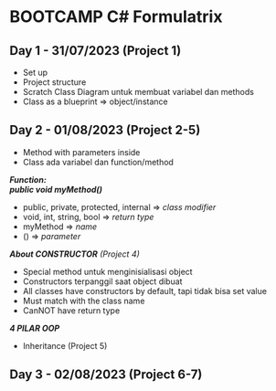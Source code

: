 # BOOTCAMP C# Formulatrix

## Day 1 - 31/07/2023 (Project 1)
- Set up <br>
- Project structure <br>
- Scratch Class Diagram untuk membuat variabel dan methods <br>
- Class as a blueprint => object/instance <br>

## Day 2 - 01/08/2023 (Project 2-5)
- Method with parameters inside <br>
- Class ada variabel dan function/method <br>

*__Function:__* <br>
*__public void myMethod()__* <br>
- public, private, protected, internal => *_class modifier_* <br>
- void, int, string, bool => *_return type_* <br>
- myMethod => *_name_* <br>
- () => *_parameter_* <br>

*__About CONSTRUCTOR__ (Project 4)*
- Special method untuk menginisialisasi object
- Constructors terpanggil saat object dibuat
- All classes have constructors by default, tapi tidak bisa set value
- Must match with the class name
- CanNOT have return type

*__4 PILAR OOP__*
- Inheritance (Project 5)

## Day 3 - 02/08/2023 (Project 6-7)
